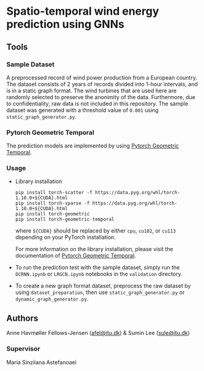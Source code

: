# Spatio-temporal wind energy prediction using GNNs


## Tools


### Sample Dataset
A preprocessed record of wind power production from a European country. The dataset consists of 2 years of records divided into 1-hour intervals, and is in a static graph format. The wind turbines that are used here are randomly selected to preserve the anonimity of the data. Furthermore, due to confidentiality, raw data is not included in this repository. 
The sample dataset was generated with a threshold value of `0.001` using `static_graph_generator.py`.


### Pytorch Geometric Temporal
The prediction models are implemented by using [Pytorch Geometric Temporal](https://pytorch-geometric-temporal.readthedocs.io/en/latest/index.html).


### Usage

- Library installation
  ```
  pip install torch-scatter -f https://data.pyg.org/whl/torch-1.10.0+${CUDA}.html
  pip install torch-sparse -f https://data.pyg.org/whl/torch-1.10.0+${CUDA}.html
  pip install torch-geometric
  pip install torch-geometric-temporal
  ```

  where `${CUDA}` should be replaced by either `cpu`, `cu102`, or `cu113` depending on your PyTorch installation.

  For more information on the library installation, please visit the documentation of [Pytorch Geometric Temporal](https://pytorch-geometric-temporal.readthedocs.io/en/latest/index.html). 

- To run the prediction test with the sample dataset, simply run the `DCRNN.ipynb` or `LRGCN.ipynb` notebooks in the `validation` directory. 
- To create a new graph format dataset, preprocess the raw dataset by using `dataset_preparation`, then use `static_graph_generator.py` or `dynamic_graph_generator.py`. 



## Authors
Anne Havmøller Fellows-Jensen (afel@itu.dk) & Sumin Lee (sule@itu.dk)


### Supervisor
Maria Sinziiana Astefanoaei
